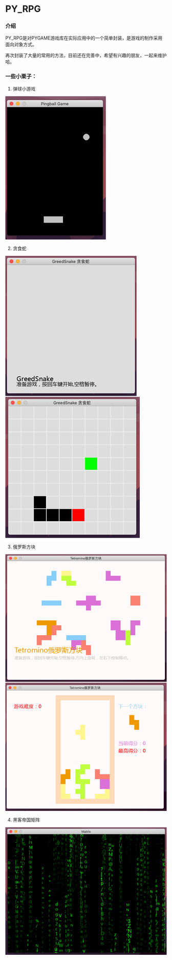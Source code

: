 # PY_RPG

### 介绍

PY_RPG是对PYGAME游戏库在实际应用中的一个简单封装，是游戏的制作采用面向对象方式。

再次封装了大量的常用的方法，目前还在完善中，希望有兴趣的朋友，一起来维护哈。

### 一些小栗子：

1. 弹球小游戏

![](./images/pingball..png)

2. 贪食蛇

![](./images/demo03GreedSnake.png)
![](./images/demo03GreedSnake1.png)

3. 俄罗斯方块

![](./images/demo04Tetromino.png)
![](./images/demo04Tetromino1.png)

4. 黑客帝国矩阵

![](./images/demo05Matrix.png)